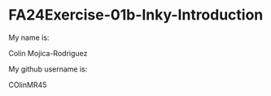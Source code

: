 # FA24Exercise-01b-Inky-Introduction

My name is:

Colin Mojica-Rodriguez

My github username is:

COlinMR45
